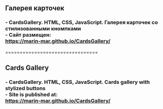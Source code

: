 <h2>Галерея карточек</h2>
<h3>
- CardsGallery. HTML, CSS, JavaScript. Галерея карточек со стилизованными кномпками<br>
- Сайт размещен:<br>
<a href="https://marin-mar.github.io/CardsGallery/" rel="noreferrer" target="blank" >https://marin-mar.github.io/CardsGallery/</a><br>
</h3>
================================
<h2>Cards Gallery</h2>
<h3>
- CardsGallery. HTML, CSS, JavaScript. Cards gallery with stylized buttons<br>
- Site is published at:<br>
<a href="https://marin-mar.github.io/CardsGallery/" rel="noreferrer" target="blank" >https://marin-mar.github.io/CardsGallery/</a><br>
</h3>
